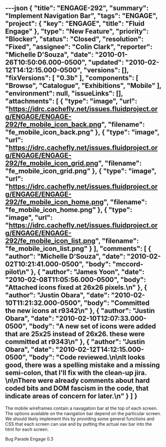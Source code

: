 ---json
{
  "title": "ENGAGE-292",
  "summary": "Implement Navigation Bar",
  "tags": "ENGAGE",
  "project": {
    "key": "ENGAGE",
    "title": "Fluid Engage"
  },
  "type": "New Feature",
  "priority": "Blocker",
  "status": "Closed",
  "resolution": "Fixed",
  "assignee": "Colin Clark",
  "reporter": "Michelle D'Souza",
  "date": "2010-01-26T10:50:06.000-0500",
  "updated": "2010-02-12T14:12:15.000-0500",
  "versions": [],
  "fixVersions": [
    "0.3b"
  ],
  "components": [
    "Browse",
    "Catalogue",
    "Exhibitions",
    "Mobile"
  ],
  "environment": null,
  "issueLinks": [],
  "attachments": [
    {
      "type": "image",
      "url": "https://idrc.cachefly.net/issues.fluidproject.org/ENGAGE/ENGAGE-292/fe_mobile_icon_back.png",
      "filename": "fe_mobile_icon_back.png"
    },
    {
      "type": "image",
      "url": "https://idrc.cachefly.net/issues.fluidproject.org/ENGAGE/ENGAGE-292/fe_mobile_icon_grid.png",
      "filename": "fe_mobile_icon_grid.png"
    },
    {
      "type": "image",
      "url": "https://idrc.cachefly.net/issues.fluidproject.org/ENGAGE/ENGAGE-292/fe_mobile_icon_home.png",
      "filename": "fe_mobile_icon_home.png"
    },
    {
      "type": "image",
      "url": "https://idrc.cachefly.net/issues.fluidproject.org/ENGAGE/ENGAGE-292/fe_mobile_icon_list.png",
      "filename": "fe_mobile_icon_list.png"
    }
  ],
  "comments": [
    {
      "author": "Michelle D'Souza",
      "date": "2010-02-02T10:21:41.000-0500",
      "body": "mccord-pilot\n"
    },
    {
      "author": "James Yoon",
      "date": "2010-02-08T11:05:56.000-0500",
      "body": "Attached icons fixed at 26x26 pixels.\n"
    },
    {
      "author": "Justin Obara",
      "date": "2010-02-10T11:21:32.000-0500",
      "body": "Committed the new icons at r9342\n"
    },
    {
      "author": "Justin Obara",
      "date": "2010-02-10T12:07:33.000-0500",
      "body": "A new set of icons were added that are 25x25 instead of 26x26. these were committed at r9343\n"
    },
    {
      "author": "Justin Obara",
      "date": "2010-02-12T14:12:15.000-0500",
      "body": "Code reviewed.\n\nIt looks good, there was a spelling mistake and a missing semi-colon, that I'll fix with the clean-up jira.&#x20;\n\nThere were already comments about hard coded bits and DOM fascism in the code, that indicate areas of concern for later.\n"
    }
  ]
}
---
The mobile wireframes contain a navagation bar at the top of each screen. The options available on the navigation bar depend on the particular screen. We should likely implement this by providing some general functions and CSS that each screen can use and by putting the actual nav bar into the html for each screen.&#x20;

Bug Parade Engage 0.3&#x20;

        